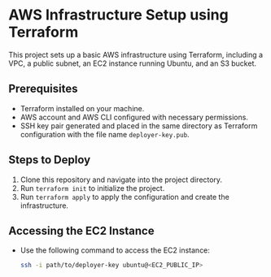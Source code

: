 # AWS Infrastructure Setup using Terraform

This project sets up a basic AWS infrastructure using Terraform, including a VPC, a public subnet, an EC2 instance running Ubuntu, and an S3 bucket.

## Prerequisites
- Terraform installed on your machine.
- AWS account and AWS CLI configured with necessary permissions.
- SSH key pair generated and placed in the same directory as Terraform configuration with the file name `deployer-key.pub`.

## Steps to Deploy
1. Clone this repository and navigate into the project directory.
2. Run `terraform init` to initialize the project.
3. Run `terraform apply` to apply the configuration and create the infrastructure.

## Accessing the EC2 Instance
- Use the following command to access the EC2 instance:
  ```bash
  ssh -i path/to/deployer-key ubuntu@<EC2_PUBLIC_IP>

